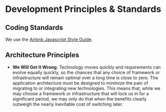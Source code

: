 # Development Principles & Standards

## Coding Standards
We use the [Airbnb Javascript Style Guide](https://github.com/airbnb/javascript).

## Architecture Principles

* __We Will Get It Wrong__: Technology moves quickly and requirements can evolve equally quickly, so the chances that any choice of framework or infrastructure will remain optimal over a long time is close to zero. The application architecture must be designed to minimize the pain of migrating to or integrating new technologies. This means that, while we may choose a framework or infrastructure that will lock us in for a significant period, we may only do that when the benefits clearly outweigh the nearly inevitable cost of switching later.

